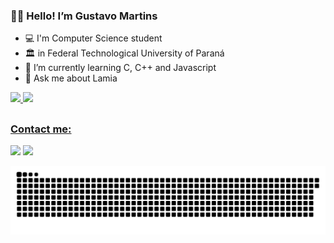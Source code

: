 ### 🖐🏻 Hello!	I’m **Gustavo Martins**
- 💻 I'm Computer Science student
- 🏛 in Federal Technological University of Paraná
- 📓 I’m currently learning C, C++ and Javascript
- 🧪 Ask me about Lamia

<div>
  <a href="https://github.com/GustavoMartinx">
  <img height="160em" src="https://github-readme-stats.vercel.app/api?username=GustavoMartinx&show_icons=true&theme=merko"/>
  <img height="140em" src="https://github-readme-stats.vercel.app/api/top-langs/?username=GustavoMartinx&layout=compact&langs_count=7&theme=merko"/>
</div>

  ##
  
  ### Contact me:
  <div>
    <a href="https://instagram.com/gustavo.martinx" target="_blank"><img src="https://img.shields.io/badge/-Instagram-%23E4405F?style=for-the-badge&logo=instagram&logoColor=white" target="_blank"></a>
    <a href = "mailto:gtavomartins893@gmail.com"><img src="https://img.shields.io/badge/-Gmail-%23333?style=for-the-badge&logo=gmail&logoColor=white" target="_blank"></a>
    <!--  <a href="https://www.linkedin.com/in/rafaella-ballerini-45875016a" target="_blank"><img src="https://img.shields.io/badge/-LinkedIn-%230077B5?style=for-the-badge&logo=linkedin&logoColor=white" target="_blank"></a> -->
  </div>
  
   ![Snake animation](https://github.com/GustavoMartinx/GustavoMartinx/blob/output/github-contribution-grid-snake.svg)
